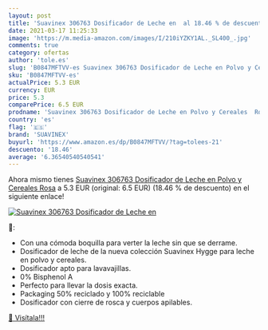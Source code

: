 ```yaml
---
layout: post
title: 'Suavinex 306763 Dosificador de Leche en  al 18.46 % de descuento'
date: 2021-03-17 11:25:33
image: 'https://m.media-amazon.com/images/I/210iYZKY1AL._SL400_.jpg'
comments: true
category: ofertas
author: 'tole.es'
slug: 'B0847MFTVV-es Suavinex 306763 Dosificador de Leche en Polvo y Cereales Rosa'
sku: 'B0847MFTVV-es'
actualPrice: 5.3 EUR
currency: EUR
price: 5.3
comparePrice: 6.5 EUR
prodname: 'Suavinex 306763 Dosificador de Leche en Polvo y Cereales  Rosa'
country: 'es'
flag: '🇪🇸'
brand: 'SUAVINEX'
buyurl: 'https://www.amazon.es/dp/B0847MFTVV/?tag=tolees-21'
descuento: '18.46'
average: '6.36540540540541'
---
```


Ahora mismo tienes [Suavinex 306763 Dosificador de Leche en Polvo y Cereales  Rosa](https://www.amazon.es/dp/B0847MFTVV/?tag=tolees-21) a 5.3 EUR (original: 6.5 EUR) (18.46 %  de descuento) en el siguiente enlace!

[![Suavinex 306763 Dosificador de Leche en ](https://m.media-amazon.com/images/I/210iYZKY1AL._SL400_.jpg)](https://www.amazon.es/dp/B0847MFTVV/?tag=tolees-21)

🔎:

- Con una cómoda boquilla para verter la leche sin que se derrame.
- Dosificador de leche de la nueva colección Suavinex Hygge para leche en polvo y cereales.
- Dosificador apto para lavavajillas.
- 0% Bisphenol A
- Perfecto para llevar la dosis exacta.
- Packaging 50% reciclado y 100% reciclable
- Dosificador con cierre de rosca y cuerpos apilables.

[🛒 Visítala!!!](https://www.amazon.es/dp/B0847MFTVV/?tag=tolees-21)
